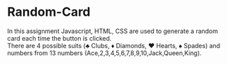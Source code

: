 # Random-Card
In this assignment Javascript, HTML, CSS are used to generate a random card each time the button is clicked.
<br>There are 4 possible suits (♣ Clubs, ♦ Diamonds, ♥ Hearts, ♠ Spades) and numbers from 13 numbers (Ace,2,3,4,5,6,7,8,9,10,Jack,Queen,King).
